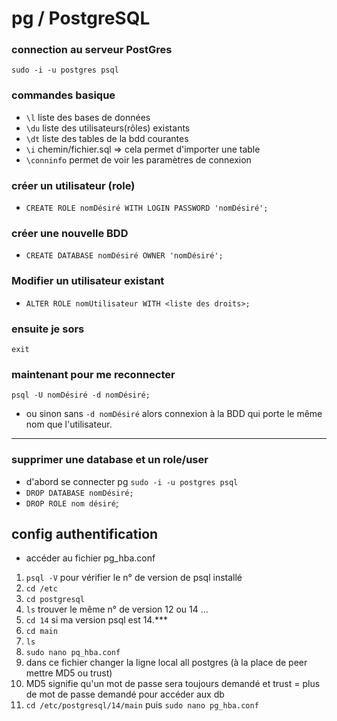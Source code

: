 # pg / PostgreSQL

### connection au serveur PostGres
`sudo -i -u postgres psql`

### commandes basique
- `\l` liste des bases de données
- `\du` liste des utilisateurs(rôles) existants
- `\dt` liste des tables de la bdd courantes
- `\i` chemin/fichier.sql => cela permet d'importer une table
- `\conninfo` permet de voir les paramètres de connexion
 
### créer un utilisateur (role)
- `CREATE ROLE nomDésiré WITH LOGIN PASSWORD 'nomDésiré';`

### créer une nouvelle BDD
- `CREATE DATABASE nomDésiré OWNER 'nomDésiré';`

### Modifier un utilisateur existant
- `ALTER ROLE nomUtilisateur WITH <liste des droits>;`
  
### ensuite je sors
`exit`

### maintenant pour me reconnecter     
 `psql -U nomDésiré -d nomDésiré;`

-  ou sinon sans  `-d nomDésiré` alors connexion à la BDD qui porte le même nom que l'utilisateur.

---
### supprimer une database et un role/user
- d'abord se connecter pg `sudo -i -u postgres psql`
- `DROP DATABASE nomDésiré;`
- `DROP ROLE nom désiré`;

## config authentification
- accéder au fichier pg_hba.conf
1. `psql -V` pour vérifier le n° de version de psql installé
2. `cd /etc`
3. `cd postgresql`
4. `ls` trouver le même n° de version 12 ou 14 ...
5. `cd 14` si ma version psql est 14.***
6. `cd main`
7. `ls`
8. `sudo nano pq_hba.conf`
9. dans ce fichier changer la ligne local   all    postgres        (à la place de peer mettre MD5  ou trust)
10.  MD5 signifie qu'un mot de passe sera toujours demandé  et trust = plus de mot de passe demandé pour accéder aux db
11.  `cd /etc/postgresql/14/main` puis `sudo nano pg_hba.conf`
